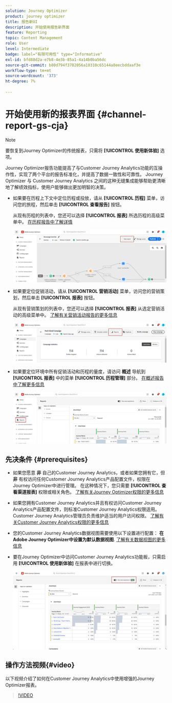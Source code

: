 ```yaml
---
solution: Journey Optimizer
product: journey optimizer
title: 报告新UI
description: 开始使用报告新界面
feature: Reporting
topic: Content Management
role: User
level: Intermediate
badge: label="有限可用性" type="Informative"
exl-id: bfd88d2a-e7b8-4e3b-85a1-4a14b0ba56dc
source-git-commit: b80d794f3782056a10310c65144a8eecbddaaf3e
workflow-type: tm+mt
source-wordcount: '373'
ht-degree: 7%

---
```


# 开始使用新的报表界面 {#channel-report-gs-cja}

>[!NOTE]
>
> 要恢复到Journey Optimizer的传统报表，只需将 **[!UICONTROL 使用新体验]** 选项。

Journey Optimizer报告功能提高了与Customer Journey Analytics功能的互操作性，实现了两个平台的报告标准化，并提高了数据一致性和可靠性。 Journey Optimizer 与 Customer Journey Analytics 之间的这种无缝集成能够帮助更清晰地了解绩效指标，使用户能够做出更加明智的决策。

* 如果要在历程上下文中定位历程或投放，请从 **[!UICONTROL 历程]** 菜单，访问您的旅程，然后单击 **[!UICONTROL 查看报告]** 按钮。

  从现有历程的列表中，您还可以选择 **[!UICONTROL 报表]** 所选历程的高级菜单中。 [在历程报告中了解详情](journey-global-report-cja.md)

  ![](assets/gs-cja-report-3.png)

* 如果要定位促销活动，请从 **[!UICONTROL 营销活动]** 菜单，访问您的营销策划，然后单击 **[!UICONTROL 报表]** 按钮。

  从现有营销策划的列表中，您还可以选择 **[!UICONTROL 报表]** 从选定营销活动的高级菜单中。 [了解有关营销活动报告的更多信息](campaign-global-report-cja.md)

  ![](assets/gs-cja-report-2.png)

* 如果要定位环境中所有促销活动和历程的量度，请访问 **概述** 导航到 **[!UICONTROL 报表]** 中的菜单 **[!UICONTROL 历程管理]** 部分。 [在概述报告中了解更多信息](channel-report-cja.md)

  ![](assets/gs-cja-report-1.png)

## 先决条件 {#prerequisites}

* 如果您愿意 **非** 自己的Customer Journey Analytics，或者如果您拥有它，但 **非** 有权访问任何Customer Journey Analytics产品配置文件，权限在Journey Optimizer中进行管理。 在这种情况下，您只需要 **[!UICONTROL 查看渠道报表]** 权限或相关角色。 [了解有关Journey Optimizer权限的更多信息](../administration/permissions.md)
* 如果您拥有Customer Journey Analytics并且有权访问Customer Journey Analytics产品配置文件，则标准Customer Journey Analytics权限适用。 Customer Journey Analytics管理员负责维护适当的用户访问权限。 [了解有关Customer Journey Analytics权限的更多信息](https://experienceleague.adobe.com/en/docs/analytics-platform/using/technotes/access-control)
* 您的Customer Journey Analytics数据视图需要使用以下设置进行配置： **在Adobe Journey Optimizer中设置为默认数据视图**. [了解有关数据视图的更多信息](https://experienceleague.adobe.com/en/docs/analytics-platform/using/cja-dataviews/create-dataview)
* 要在Journey Optimizer中访问Customer Journey Analytics功能板，只需启用 **[!UICONTROL 使用新体验]** 在报表中进行切换。

  ![](assets/cja-option.png)

## 操作方法视频{#video}

以下视频介绍了如何在Customer Journey Analytics中使用增强的Journey Optimizer报表。

>[!VIDEO](https://video.tv.adobe.com/v/3430413)